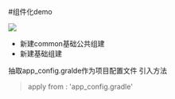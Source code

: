 #组件化demo

![](https://yqfile.alicdn.com/img_a0d81d6a6c254707004c4da2c17aa632.png)

- 新建common基础公共组建
- 新建基础组建

抽取app_config.gralde作为项目配置文件 引入方法 
> apply from : 'app_config.gradle'